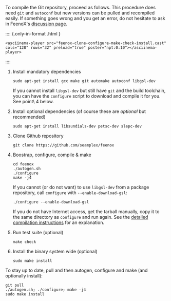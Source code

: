 To compile the Git repository, proceed as follows.
This procedure does need `git` and `autoconf` but new versions can be pulled and recompiled easily.
If something goes wrong and you get an error, do not hesitate to ask in FeenoX's [discussion page](https://github.com/seamplex/feenox/discussions).

:::: {.only-in-format .html }
```{=html}
<asciinema-player src="feenox-clone-configure-make-check-install.cast" cols="128" rows="32" preload="true" poster="npt:0:10"></asciinema-player>
```
::::


 1. Install mandatory dependencies

    ```terminal
    sudo apt-get install gcc make git automake autoconf libgsl-dev
    ```

    If you cannot install `libgsl-dev` but still have `git` and the build toolchain, you can have the `configure` script to download and compile it for you. See point\ 4 below.
    
 2. Install optional dependencies (of course these are _optional_ but recommended)
 
    ```terminal
    sudo apt-get install libsundials-dev petsc-dev slepc-dev
    ```

 3. Clone Github repository
 
    ```terminal
    git clone https://github.com/seamplex/feenox
    ```

 4. Boostrap, configure, compile & make
 
    ```terminal
    cd feenox
    ./autogen.sh
    ./configure
    make -j4
    ```
    
    If you cannot (or do not want) to use `libgsl-dev` from a package repository, call `configure` with `--enable-download-gsl`:
    
    ```terminal
    ./configure --enable-download-gsl
    ```
    
    If you do not have Internet access, get the tarball manually, copy it to the same directory as `configure` and run again. See the [detailed compilation instructions](compilation.md) for an explanation.

 5. Run test suite (optional)
 
    ```terminal
    make check
    ```

 6. Install the binary system wide (optional)
 
    ```terminal
    sudo make install
    ```
 
To stay up to date, pull and then autogen, configure and make (and optionally install):

```terminal
git pull
./autogen.sh; ./configure; make -j4
sudo make install
```
